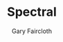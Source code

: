 ---
title: "Spectral"
github: https://github.com/arkadianriver/spectral
demo: http://arkadianriver.github.io/spectral/
author: Gary Faircloth
ssg:
  - Jekyll
cms:
  - No Cms
---
